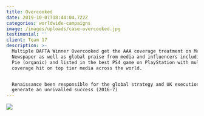 ```yaml
---
title: Overcooked
date: 2019-10-07T18:44:04.722Z
categories: worldwide-campaigns
image: /images/uploads/case-overcooked.jpg
testimonial: ''
client: Team 17
description: >-
  Multiple BAFTA Winner Overcooked get the AAA coverage treatment on Metro
  Newspaper as well as global praise from media and influencers including Pewdee
  Pie (organic) and listed in the best PS4 game on PlayStation with multiple
  coverage hit on top tier media across the world.


  Renaissance been responsible for the global strategy and UK execution that
  generate an unrivalled success (2016-7)
---
```

![](/images/uploads/case-overcooked-img.jpg)
